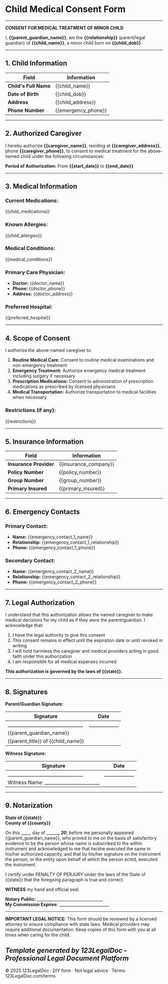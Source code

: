 # Child Medical Consent Form

---

**CONSENT FOR MEDICAL TREATMENT OF MINOR CHILD**

I, **{{parent_guardian_name}}**, am the **{{relationship}}** (parent/legal guardian) of **{{child_name}}**, a minor child born on **{{child_dob}}**.

---

## 1. Child Information

| Field | Information |
|-------|-------------|
| **Child's Full Name** | {{child_name}} |
| **Date of Birth** | {{child_dob}} |
| **Address** | {{child_address}} |
| **Phone Number** | {{emergency_phone}} |

---

## 2. Authorized Caregiver

I hereby authorize **{{caregiver_name}}**, residing at **{{caregiver_address}}**, phone **{{caregiver_phone}}**, to consent to medical treatment for the above-named child under the following circumstances:

**Period of Authorization:** From **{{start_date}}** to **{{end_date}}**

---

## 3. Medical Information

### Current Medications:
{{child_medications}}

### Known Allergies:
{{child_allergies}}

### Medical Conditions:
{{medical_conditions}}

### Primary Care Physician:
- **Doctor:** {{doctor_name}}
- **Phone:** {{doctor_phone}}
- **Address:** {{doctor_address}}

### Preferred Hospital:
{{preferred_hospital}}

---

## 4. Scope of Consent

I authorize the above-named caregiver to:

1. **Routine Medical Care:** Consent to routine medical examinations and non-emergency treatment
2. **Emergency Treatment:** Authorize emergency medical treatment including surgery if necessary
3. **Prescription Medications:** Consent to administration of prescription medications as prescribed by licensed physicians
4. **Medical Transportation:** Authorize transportation to medical facilities when necessary

### Restrictions (if any):
{{restrictions}}

---

## 5. Insurance Information

| Field | Information |
|-------|-------------|
| **Insurance Provider** | {{insurance_company}} |
| **Policy Number** | {{policy_number}} |
| **Group Number** | {{group_number}} |
| **Primary Insured** | {{primary_insured}} |

---

## 6. Emergency Contacts

### Primary Contact:
- **Name:** {{emergency_contact_1_name}}
- **Relationship:** {{emergency_contact_1_relationship}}
- **Phone:** {{emergency_contact_1_phone}}

### Secondary Contact:
- **Name:** {{emergency_contact_2_name}}
- **Relationship:** {{emergency_contact_2_relationship}}
- **Phone:** {{emergency_contact_2_phone}}

---

## 7. Legal Authorization

I understand that this authorization allows the named caregiver to make medical decisions for my child as if they were the parent/guardian. I acknowledge that:

1. I have the legal authority to give this consent
2. This consent remains in effect until the expiration date or until revoked in writing
3. I will hold harmless the caregiver and medical providers acting in good faith under this authorization
4. I am responsible for all medical expenses incurred

**This authorization is governed by the laws of {{state}}.**

---

## 8. Signatures

**Parent/Guardian Signature:**

| Signature | Date |
|-----------|------|
| _________________________________ | _____________ |
| {{parent_guardian_name}} | |
| {{parent_title}} of {{child_name}} | |

**Witness Signature:**

| Signature | Date |
|-----------|------|
| _________________________________ | _____________ |
| Witness Name: ________________________ | |

---

## 9. Notarization

**State of {{state}}**  
**County of {{county}}**

On this _____ day of _________, 20___, before me personally appeared {{parent_guardian_name}}, who proved to me on the basis of satisfactory evidence to be the person whose name is subscribed to the within instrument and acknowledged to me that he/she executed the same in his/her authorized capacity, and that by his/her signature on the instrument the person, or the entity upon behalf of which the person acted, executed the instrument.

I certify under PENALTY OF PERJURY under the laws of the State of {{state}} that the foregoing paragraph is true and correct.

**WITNESS** my hand and official seal.

**Notary Public:** _________________________________  
**My Commission Expires:** _________________________

---

**IMPORTANT LEGAL NOTICE:** This form should be reviewed by a licensed attorney to ensure compliance with state laws. Medical providers may require additional documentation. Keep copies of this form with you at all times when caring for the child.

*Template generated by 123LegalDoc - Professional Legal Document Platform*
---
© 2025 123LegalDoc · DIY form · Not legal advice · Terms: 123LegalDoc.com/terms
